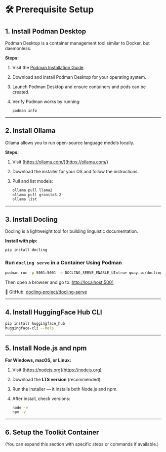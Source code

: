 
# 🛠️ Prerequisite Setup

## 1. Install Podman Desktop

Podman Desktop is a container management tool similar to Docker, but daemonless.

**Steps:**
1. Visit the [Podman Installation Guide](https://podman.io/getting-started/installation).
2. Download and install Podman Desktop for your operating system.
3. Launch Podman Desktop and ensure containers and pods can be created.
4. Verify Podman works by running:

   ```bash
   podman info
   ```

---

## 2. Install Ollama

Ollama allows you to run open-source language models locally.

**Steps:**
1. Visit [https://ollama.com/](https://ollama.com/)
2. Download the installer for your OS and follow the instructions.
3. Pull and list models:

   ```bash
   ollama pull llama2
   ollama pull granite3.2
   ollama list
   ```

---

## 3. Install Docling

Docling is a lightweight tool for building linguistic documentation.

**Install with pip:**

```bash
pip install docling
```

### Run `docling serve` in a Container Using Podman

```bash
podman run -p 5001:5001 -e DOCLING_SERVE_ENABLE_UI=true quay.io/docling-project/docling-serve
```

Then open a browser and go to: [http://localhost:5001](http://localhost:5001)

🔗 GitHub: [docling-project/docling-serve](https://github.com/docling-project/docling-serve)

---

## 4. Install HuggingFace Hub CLI

```bash
pip install huggingface_hub
huggingface-cli --help
```

---

## 5. Install Node.js and npm

**For Windows, macOS, or Linux:**
1. Visit [https://nodejs.org](https://nodejs.org)
2. Download the **LTS version** (recommended).
3. Run the installer — it installs both Node.js and npm.
4. After install, check versions:

   ```bash
   node -v
   npm -v
   ```

---

## 6. Setup the Toolkit Container

(You can expand this section with specific steps or commands if available.)
